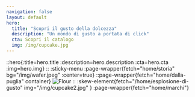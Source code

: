 ```yaml
---
navigation: false
layout: default
hero:
  title: "Scopri il gusto della dolcezza"
  description: "Un mondo di gusto a portata di click"
  cta: Scopri il catalogo
  img: /img/cupcake.jpg
---
```


::hero{:title=hero.title :description=hero.description :cta=hero.cta :img=hero.img}
::
:sticky-menu
:page-wrapper{fetch="home/storia" bg="/img/wafer.jpeg" :center=true}
::page-wrapper{fetch="home/dalla-puglia" container}
 ![Flour](/img/flour.png)
::
:skew-element{fetch="/home/esplosione-di-gusto" img="/img/cupcake2.jpg" }
:page-wrapper{fetch="home/marchi"}


